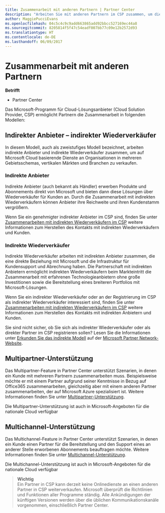 ```yaml
---
title: Zusammenarbeit mit anderen Partnern | Partner Center
description: "Arbeiten Sie mit anderen Partnern im CSP zusammen, um die Bedürfnisse Ihrer gemeinsamen Kunden zu erfüllen."
author: MaggiePucciEvans
ms.openlocfilehash: 04c5c4c9c9add663865add92bbcc527169ec44a8
ms.sourcegitcommit: 8205814f5f47c54eadf007bb77c09e12b2572d93
ms.translationtype: HT
ms.contentlocale: de-DE
ms.lasthandoff: 06/09/2017
---
```

# <a name="work-with-other-partners"></a>Zusammenarbeit mit anderen Partnern

**Betrifft**

-  Partner Center

Das Microsoft-Programm für Cloud-Lösungsanbieter (Cloud Solution Provider, CSP) ermöglicht Partnern die Zusammenarbeit in folgenden Modellen:

## <a name="indirect-provider-indirect-reseller-model"></a>Indirekter Anbieter – indirekter Wiederverkäufer

In diesem Modell, auch als zweistufiges Modell bezeichnet, arbeiten indirekte Anbieter und indirekte Wiederverkäufer zusammen, um auf Microsoft Cloud basierende Dienste an Organisationen in mehreren Gebietsschemas, vertikalen Märkten und Branchen zu verkaufen. 

### <a name="indirect-providers"></a>Indirekte Anbieter 

Indirekte Anbieter (auch bekannt als Händler) erwerben Produkte und Abonnements direkt von Microsoft und bieten dann diese Lösungen über Wiederverkäufer für Kunden an. Durch die Zusammenarbeit mit indirekten Wiederverkäufern können Anbieter ihre Reichweite und ihren Kundenstamm vergrößern. 

Wenn Sie ein genehmigter indirekter Anbieter im CSP sind, finden Sie unter [Zusammenarbeiten mit indirekten Wiederverkäufern im CSP](indirect-provider-tasks-in-partner-center.md) weitere Informationen zum Herstellen des Kontakts mit indirekten Wiederverkäufern und Kunden. 

### <a name="indirect-resellers"></a>Indirekte Wiederverkäufer 

Indirekte Wiederverkäufer arbeiten mit indirekten Anbieter zusammen, die eine direkte Beziehung mit Microsoft und die Infrastruktur für Kundensupport und Abrechnung haben. Die Partnerschaft mit indirekten Anbietern ermöglicht indirekten Wiederverkäufern beim Markteintritt die Zusammenarbeit mit erfahrenen Technologieanbietern ohne große Investitionen sowie die Bereitstellung eines breiteren Portfolios mit Microsoft-Lösungen. 

Wenn Sie ein indirekter Wiederverkäufer oder an der Registrierung im CSP als indirekter Wiederverkäufer interessiert sind, finden Sie unter [Zusammenarbeiten mit indirekten Wiederverkäufern im CSP](indirect-reseller-tasks-in-partner-center.md) weitere Informationen zum Herstellen des Kontakts mit indirekten Anbietern und Kunden.

Sie sind nicht sicher, ob Sie sich als indirekter Wiederverkäufer oder als direkter Partner im CSP registrieren sollen? Lesen Sie die Informationen unter [Erkunden Sie das indirekte Modell](https://partner.microsoft.com/cloud-solution-provider/indirect) auf der [Microsoft Partner Network-Website](https://partner.microsoft.com).   

## <a name="multi-partner-support"></a>Multipartner-Unterstützung

Das Multipartner-Feature in Partner Center unterstützt Szenarien, in denen ein Kunde mit mehreren Partnern zusammenarbeiten muss. Beispielsweise möchte er mit einem Partner aufgrund seiner Kenntnisse in Bezug auf Office365 zusammenarbeiten, gleichzeitig aber mit einem anderen Partner zusammenarbeiten, der auf Microsoft Azure spezialisiert ist. Weitere Informationen finden Sie unter [Multipartner-Unterstützung](multipartner.md).

Die Multipartner-Unterstützung ist auch in Microsoft-Angeboten für die nationale Cloud verfügbar 

## <a name="multi-channel-support"></a>Multichannel-Unterstützung

Das Multichannel-Feature in Partner Center unterstützt Szenarien, in denen ein Kunde einen Partner für die Bereitstellung und den Support eines an anderer Stelle erworbenen Abonnements beauftragen möchte. Weitere Informationen finden Sie unter [Multichannel-Unterstützung](multichannel.md).

Die Multichannel-Unterstützung ist auch in Microsoft-Angeboten für die nationale Cloud verfügbar

>**Wichtig**<br>
Ein Partner in CSP kann derzeit keine Onlinedienste an einen anderen Partner in CSP weiterverkaufen. Microsoft überprüft die Richtlinien und Funktionen aller Programme ständig. Alle Ankündigungen der künftigen Versionen werden über die üblichen Kommunikationskanäle vorgenommen, einschließlich Partner Center. 

